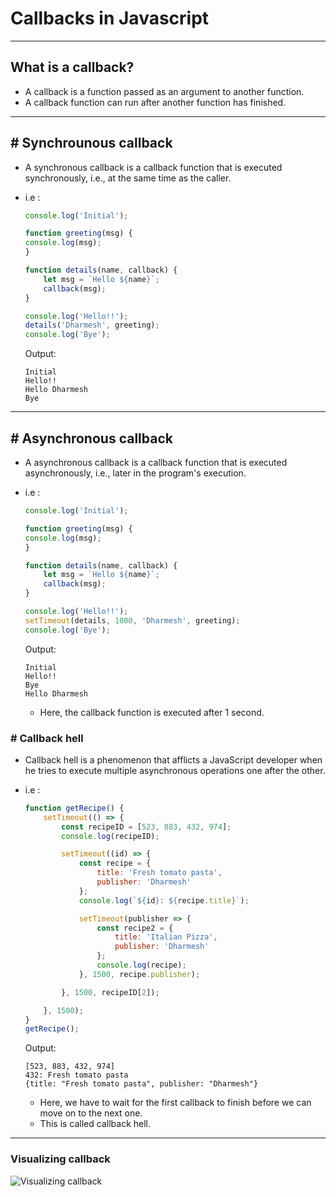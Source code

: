 # Callbacks in Javascript

---

## What is a callback?
- A callback is a function passed as an argument to another function.
- A callback function can run after another function has finished.

---

## # Synchrounous callback
- A synchronous callback is a callback function that is executed synchronously, i.e., at the same time as the caller.

- i.e :

    ```javascript
    console.log('Initial');

    function greeting(msg) {
    console.log(msg);
    }

    function details(name, callback) {
        let msg = `Hello ${name}`;
        callback(msg);
    }

    console.log('Hello!!');
    details('Dharmesh', greeting);
    console.log('Bye');
    ```
    Output:
    ```
    Initial
    Hello!!
    Hello Dharmesh
    Bye
    ```

---

## # Asynchronous callback
- A asynchronous callback is a callback function that is executed asynchronously, i.e., later in the program's execution.

- i.e :

    ```javascript
    console.log('Initial');

    function greeting(msg) {
    console.log(msg);
    }

    function details(name, callback) {
        let msg = `Hello ${name}`;
        callback(msg);
    }

    console.log('Hello!!');
    setTimeout(details, 1000, 'Dharmesh', greeting);
    console.log('Bye');
    ```
    Output:
    ```
    Initial
    Hello!!
    Bye
    Hello Dharmesh
    ```
    - Here, the callback function is executed after 1 second.

### # Callback hell
- Callback hell is a phenomenon that afflicts a JavaScript developer when he tries to execute multiple asynchronous operations one after the other.
- i.e :

    ```javascript
    function getRecipe() {
        setTimeout(() => {
            const recipeID = [523, 883, 432, 974];
            console.log(recipeID);

            setTimeout((id) => {
                const recipe = {
                    title: 'Fresh tomato pasta',
                    publisher: 'Dharmesh'
                };
                console.log(`${id}: ${recipe.title}`);

                setTimeout(publisher => {
                    const recipe2 = {
                        title: 'Italian Pizza',
                        publisher: 'Dharmesh'
                    };
                    console.log(recipe);
                }, 1500, recipe.publisher);

            }, 1500, recipeID[2]);

        }, 1500);
    }
    getRecipe();
    ```
    Output:
    ```
    [523, 883, 432, 974]
    432: Fresh tomato pasta
    {title: "Fresh tomato pasta", publisher: "Dharmesh"}
    ```
    - Here, we have to wait for the first callback to finish before we can move on to the next one.
    - This is called callback hell.

---

### Visualizing callback

<!-- ![Visualizing callback](./assets/async_js/04_callback.gif) -->

![Visualizing callback](./assets/async_js/04_01_callback.gif)